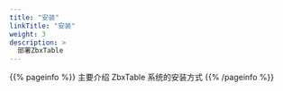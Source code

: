 ```yaml
---
title: "安装"
linkTitle: "安装"
weight: 3
description: >
  部署ZbxTable
---
```


{{% pageinfo %}}
主要介绍 ZbxTable 系统的安装方式
{{% /pageinfo %}}
